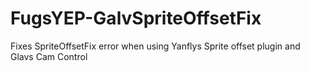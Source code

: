 # FugsYEP-GalvSpriteOffsetFix
Fixes SpriteOffsetFix error when using Yanflys Sprite offset plugin and Glavs Cam Control
